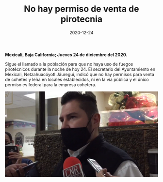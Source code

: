 ﻿---
layout: blog
title:  "No hay permiso de venta de pirotecnia"
date:   2020-12-24
categories: mexicali
permalink: /:categories/:title:output_ext
image: /img/cnr/2020-12-24-no-hay-permiso-de-venta-de-pirotecnia.png
alt: "No hay permiso de venta de pirotecnia"
autor: 
---


**Mexicali, Baja California; Jueves 24 de diciembre del 2020.**


Sigue el llamado a la población para que no haya uso de fuegos pirotécnicos durante la noche de hoy 24. El secretario del Ayuntamiento en Mexicali, Netzahuacóyotl Jáuregui, indicó que no hay permisos para venta de cohetes y leña en locales establecidos, ni en la vía pública y el único permiso es federal para la empresa cohetera.

<div id="carouselExampleSlidesOnly" class="carousel slide" data-ride="carousel">
  <div class="carousel-inner">
    <div class="carousel-item active">
       <img class="d-block w-100" src="/img/cnr/2020-12-24-no-hay-permiso-de-venta-de-pirotecnia.png" loading="lazy"  alt="No hay permiso de venta de pirotecnia">
    </div>
  </div>
</div>